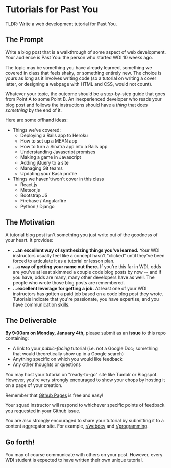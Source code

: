 # Tutorials for Past You

TLDR: Write a web development tutorial for Past You.

## The Prompt

Write a blog post that is a walkthrough of some aspect of web development. Your audience is Past You: the person who started WDI 10 weeks ago.

The topic may be something you have already learned, something we covered in class that feels shaky, or something entirely new. The choice is yours as long as it involves writing code (so a tutorial on writing a cover letter, or designing a webpage with HTML and CSS, would not count).

Whatever your topic, the outcome should be a step-by-step guide that goes from Point A to some Point B. An inexperienced developer who reads your blog post and follows the instructions should have a *thing* that does *something* by the end of it.

Here are some offhand ideas:

- Things we've covered:
  - Deploying a Rails app to Heroku
  - How to set up a MEAN app
  - How to turn a Sinatra app into a Rails app
  - Understanding Javascript promises
  - Making a game in Javascript
  - Adding jQuery to a site
  - Managing Git teams
  - Updating your Bash profile
- Things we haven't/won't cover in this class
  - React.js
  - Meteor.js
  - Bootstrap JS
  - Firebase / Angularfire
  - Python / Django

## The Motivation

A tutorial blog post isn't something you just write out of the goodness of your heart. It provides:

- **...an excellent way of synthesizing things you've learned.** Your WDI instructors usually feel like a concept hasn't "clicked" until they've been forced to articulate it as a tutorial or lesson plan.
- **...a way of getting your name out there.** If you're this far in WDI, odds are you've at least skimmed a couple code blog posts by now -- and if you have, odds are many, many other developers have as well. The people who wrote those blog posts are remembered.
- **...excellent leverage for getting a job.** At least one of your WDI instructors has gotten a paid job based on a code blog post they wrote. Tutorials indicate that you're passionate, you have expertise, and you have communication skills.

## The Deliverable

**By 9:00am on Monday, January 4th,** please submit as an **issue** to this repo containing:

- A link to your *public-facing* tutorial (i.e. not a Google Doc; something that would theoretically show up in a Google search)
- Anything specific on which you would like feedback
- Any other thoughts or questions

You may host your tutorial on "ready-to-go" site like Tumblr or Blogspot. However, you're very strongly encouraged to show your chops by hosting it on a page of your creation.

Remember that [Github Pages](https://pages.github.com/) is free and easy!

Your squad instructor will respond to whichever specific points of feedback you requested in your Github issue.

You are also strongly encouraged to share your tutorial by submitting it to a content aggregator site. For example, [r/webdev](http://reddit.com/r/webdev) and [r/programming](http://reddit.com/r/programming).

## Go forth!

You may of course communicate with others on your post. However, every WDI student is expected to have written their own unique tutorial.

